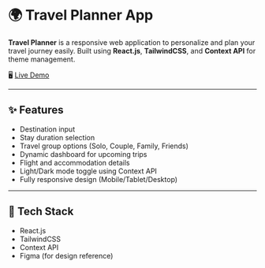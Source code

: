 # 🌍 Travel Planner App

**Travel Planner** is a responsive web application to personalize and plan your travel journey easily. Built using **React.js**, **TailwindCSS**, and **Context API** for theme management.

🖥️ [Live Demo](https://travel-plan-6ws2.vercel.app/) 

---



## ✨ Features

- Destination input
- Stay duration selection
- Travel group options (Solo, Couple, Family, Friends)
- Dynamic dashboard for upcoming trips
- Flight and accommodation details
- Light/Dark mode toggle using Context API
- Fully responsive design (Mobile/Tablet/Desktop)

---

## 🚀 Tech Stack

- React.js
- TailwindCSS
- Context API
- Figma (for design reference)



